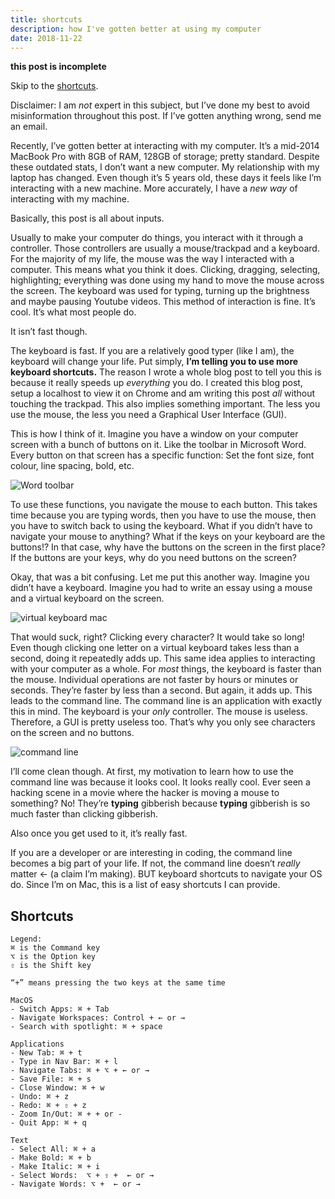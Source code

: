 ```yaml
---
title: shortcuts
description: how I've gotten better at using my computer
date: 2018-11-22
---
```

**this post is incomplete**

Skip to the [shortcuts](#shortcuts).

Disclaimer: I am *not* expert in this subject, but I’ve done my best to avoid misinformation throughout this post. If I’ve gotten anything wrong, send me an email.

Recently, I’ve gotten better at interacting with my computer.
It’s a mid-2014 MacBook Pro with 8GB of RAM, 128GB of storage; pretty standard. Despite these outdated stats, I don’t want a new computer.
My relationship with my laptop has changed. Even though it’s 5 years old, these days it feels like I’m interacting with a new machine. More accurately, I have a *new way* of interacting with my machine.

Basically, this post is all about inputs.

Usually to make your computer do things, you interact with it through a controller. Those controllers are usually a mouse/trackpad and a keyboard.
For the majority of my life, the mouse was the way I interacted with a computer. This means what you think it does. Clicking, dragging, selecting, highlighting; everything was done using my hand to move the mouse across the screen. The keyboard was used for typing, turning up the brightness and maybe pausing Youtube videos.
This method of interaction is fine. It’s cool. It’s what most people do.

It isn’t fast though.

The keyboard is fast. If you are a relatively good typer (like I am), the keyboard will change your life.
Put simply, **I’m telling you to use more keyboard shortcuts.**
The reason I wrote a whole blog post to tell you this is because it really speeds up *everything* you do.
I created this blog post, setup a localhost to view it on Chrome and am writing this post _all_ without touching the trackpad.
This also implies something important. The less you use the mouse, the less you need a Graphical User Interface (GUI).

This is how I think of it. Imagine you have a window on your computer screen with a bunch of buttons on it. Like the toolbar in Microsoft Word. Every button on that screen has a specific function: Set the font size, font colour, line spacing, bold, etc.

![Word toolbar](/assets/word-toolbar.png)

To use these functions, you navigate the mouse to each button. This takes time because you are typing words, then you have to use the mouse, then you have to switch back to using the keyboard. What if you didn’t have to navigate your mouse to anything? What if the keys on your keyboard are the buttons!?
In that case, why have the buttons on the screen in the first place? If the buttons are your keys, why do you need buttons on the screen?

Okay, that was a bit confusing. Let me put this another way.
Imagine you didn’t have a keyboard. Imagine you had to write an essay using a mouse and a virtual keyboard on the screen.

![virtual keyboard mac](/assets/virtual-keyboard.jpg)

That would suck, right? Clicking every character? It would take so long! Even though clicking one letter on a virtual keyboard takes less than a second, doing it repeatedly adds up.
This same idea applies to interacting with your computer as a whole. For *most* things, the keyboard is faster than the mouse. Individual operations are not faster by hours or minutes or seconds. They’re faster by less than a second. But again, it adds up.
This leads to the command line.
The command line is an application with exactly this in mind. The keyboard is your *only* controller. The mouse is useless. Therefore, a GUI is pretty useless too. That’s why you only see characters on the screen and no buttons.

![command line](/assets/command-line.png)

I’ll come clean though. At first, my motivation to learn how to use the command line was because it looks cool. It looks really cool. Ever seen a hacking scene in a movie where the hacker is moving a mouse to something? No! They’re **typing** gibberish because **typing** gibberish is so much faster than clicking gibberish.

Also once you get used to it, it’s really fast.

If you are a developer or are interesting in coding, the command line becomes a big part of your life.
If not, the command line doesn’t _really_ matter <- (a claim I’m making).
BUT keyboard shortcuts to navigate your OS do. Since I’m on Mac, this is a list of easy shortcuts I can provide.

## Shortcuts

```
Legend:
⌘ is the Command key
⌥ is the Option key
⇧ is the Shift key

“+” means pressing the two keys at the same time

MacOS
- Switch Apps: ⌘ + Tab
- Navigate Workspaces: Control + ← or →
- Search with spotlight: ⌘ + space

Applications
- New Tab: ⌘ + t
- Type in Nav Bar: ⌘ + l
- Navigate Tabs: ⌘ + ⌥ + ← or →
- Save File: ⌘ + s
- Close Window: ⌘ + w
- Undo: ⌘ + z
- Redo: ⌘ + ⇧ + z
- Zoom In/Out: ⌘ + + or -
- Quit App: ⌘ + q

Text
- Select All: ⌘ + a
- Make Bold: ⌘ + b
- Make Italic: ⌘ + i
- Select Words:  ⌥ + ⇧ +  ← or →
- Navigate Words: ⌥ +  ← or →
```
